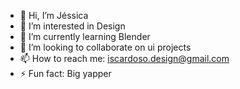- 👋 Hi, I’m Jéssica 
- 👀 I’m interested in Design
- 🌱 I’m currently learning Blender
- 💞️ I’m looking to collaborate on ui projects
- 📫 How to reach me: iscardoso.design@gmail.com 
- ⚡ Fun fact: Big yapper
